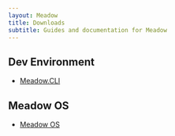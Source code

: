 ```yaml
---
layout: Meadow
title: Downloads
subtitle: Guides and documentation for Meadow
---
```


## Dev Environment

 * [Meadow.CLI](https://www.wildernesslabs.co/downloads?f=/Meadow_CLI/Latest/MeadowCLI.zip)

## Meadow OS

 * [Meadow OS](https://www.wildernesslabs.co/downloads?f=/Meadow_Beta/MeadowOS.zip)
